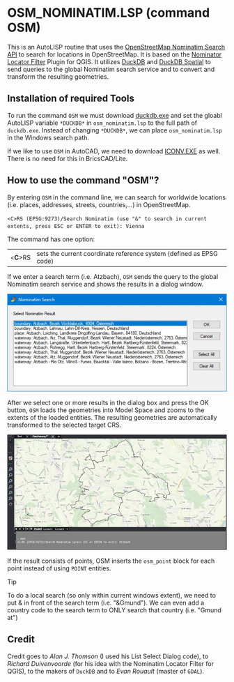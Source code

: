 # OSM_NOMINATIM.LSP (command OSM)

This is an AutoLISP routine that uses the [OpenStreetMap Nominatim Search API](https://nominatim.org/release-docs/latest/api/Search/) to search for locations in OpenStreetMap.
It is based on the [Nominator Locator Filter](https://github.com/rduivenvoorde/nominatim_locator_filter) Plugin for QGIS.
It utilizes [DuckDB](https://duckdb.org/) and [DuckDB Spatial](https://duckdb.org/docs/extensions/spatial/overview.html) to send queries to the global Nominatim search service and to convert and transform the resulting geometries.

## Installation of required Tools
To run the command `OSM` we must download [duckdb.exe](https://duckdb.org/docs/installation/?version=stable&environment=cli&platform=win&download_method=direct&architecture=x86_64) and set the gloabl AutoLISP variable `*DUCKDB*` in `osm_nominatim.lsp` to the full path of `duckdb.exe`.
Instead of changing `*DUCKDB*`, we can place `osm_nominatim.lsp` in the Windows search path.

If we like to use `OSM` in AutoCAD, we need to download [ICONV.EXE](https://en.wikipedia.org/wiki/Iconv) as well.
There is no need for this in BricsCAD/Lite.

## How to use the command "OSM"?
By entering `OSM` in the command line, we can search for worldwide locations (i.e. places, addresses, streets, countries,...) in OpenStreetMap.

`<C>RS (EPSG:9273)/Search Nominatim (use "&" to search in current extents, press ESC or ENTER to exit): Vienna`

The command has one option:

|         |         |
| ------- | ------- |
| <**C**>RS | sets the current coordinate reference system (defined as EPSG code) |

If we enter a search term (i.e. Atzbach), `OSM` sends the query to the global Nominatim search service and shows the results in a dialog window.

![Nominatim Search Results](./images/osm_nominatim_results.jpg)

After we select one or more results in the dialog box and press the OK button, `OSM` loads the geometries into Model Space and zooms to the extents of the loaded entities.
The resulting geometries are automatically transformed to the selected target CRS.

![Nominatim Search Geometry](./images/osm_nominatim_geom.jpg)

If the result consists of points, OSM inserts the `osm_point` block for each point instead of using `POINT` entities.

> [!TIP]
> To do a local search (so only within current windows extent), we need to put & in front of the search term (i.e. "&Gmund"). We can even add a country code to the search term to ONLY search that country (i.e. "Gmund at")

## Credit

Credit goes to *Alan J. Thomson* (I used his List Select Dialog code), to *Richard Duivenvoorde* (for his idea with the Nominatim Locator Filter for QGIS), to the makers of `DuckDB` and to *Evan Rouault* (master of `GDAL`).